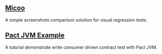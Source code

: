 ## [Micoo](https://arxman.com/micoo/)
A simple screenshots comparison solution for visual regression tests.

## [Pact JVM Example](https://arxman.com/pact-jvm-example)
A tutorial demonstrate write consumer driven contract test with Pact JVM.
